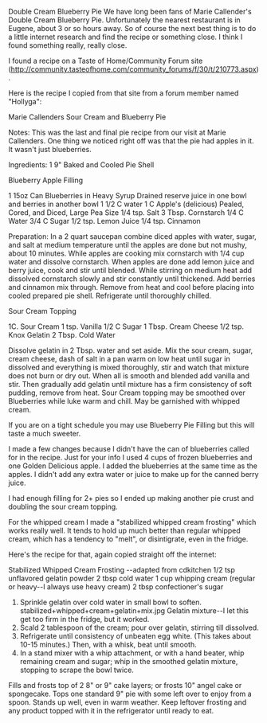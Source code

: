 Double Cream Blueberry Pie
We have long been fans of Marie Callender's Double Cream Blueberry Pie.  Unfortunately the nearest restaurant is in Eugene, about 3 or so hours away.  So of course the next best thing is to do a little internet research and find the recipe or something close.  I think I found something really, really close.


I found a recipe on a Taste of Home/Community Forum site (http://community.tasteofhome.com/community_forums/f/30/t/210773.aspx).

Here is the recipe I copied from that site from a forum member named "Hollyga":

Marie Callenders Sour Cream and Blueberry Pie


Notes:
This was the last and final pie recipe from our visit at Marie Callenders. One thing we noticed right off was that the pie had apples in it. It wasn't just blueberries.

Ingredients:
1 9" Baked and Cooled Pie Shell

Blueberry Apple Filling

1 15oz Can Blueberries in Heavy Syrup Drained reserve juice in one bowl and 
berries in another bowl
1 1/2 C water
1 C Apple's (delicious) Pealed, Cored, and Diced, Large Pea Size
1/4 tsp. Salt
3 Tbsp. Cornstarch
1/4 C Water
3/4 C Sugar
1/2 tsp. Lemon Juice
1/4 tsp. Cinnamon


Preparation:
In a 2 quart saucepan combine diced apples with water, sugar, and salt at medium temperature until the apples are done but not mushy, about 10 minutes. While apples are cooking mix cornstarch with 1/4 cup water and dissolve cornstarch. When apples are done add lemon juice and berry juice, cook and stir until blended. While stirring on medium heat add dissolved cornstarch slowly and stir constantly until thickened. Add berries and cinnamon mix through. Remove from heat and cool before placing into cooled prepared pie shell. Refrigerate until thoroughly chilled.

Sour Cream Topping

1C. Sour Cream
1 tsp. Vanilla
1/2 C Sugar
1 Tbsp. Cream Cheese
1/2 tsp. Knox Gelatin
2 Tbsp. Cold Water

Dissolve gelatin in 2 Tbsp. water and set aside. Mix the sour cream, sugar, cream cheese, dash of salt in a pan warm on low heat until sugar in dissolved and everything is mixed thoroughly, stir and watch that mixture does not burn or dry out. When all is smooth and blended add vanilla and stir. Then gradually add gelatin until mixture has a firm consistency of soft pudding, remove from heat. Sour Cream topping may be smoothed over Blueberries while luke warm and chill. May be garnished with whipped cream.

If you are on a tight schedule you may use Blueberry Pie Filling but this will taste a much sweeter.



I made a few changes because I didn't have the can of blueberries called for in the recipe.  Just for your info I used 4 cups of frozen blueberries and one Golden Delicious apple. I added the blueberries at the same time as the apples. I didn't add any extra water or juice to make up for the canned berry juice.

I had enough filling for 2+ pies so I ended up making another pie crust and doubling the sour cream topping. 

For the whipped cream I made a "stabilized whipped cream frosting" which works really well. It tends to hold up much better than regular whipped cream, which has a tendency to "melt", or disintigrate, even in the fridge.

Here's the recipe for that, again copied straight off the internet:

Stabilized Whipped Cream Frosting
     --adapted from cdkitchen
1/2 tsp unflavored gelatin powder
2 tbsp cold water
1 cup whipping cream (regular or heavy--I always use heavy cream)
2 tbsp confectioner's sugar
1. Sprinkle gelatin over cold water in small bowl to soften. 
stabilized+whipped+cream+gelatin+mix.jpg
Gelatin mixture--I let this get too firm in the fridge, but it worked.
2. Scald 2 tablespoon of the cream; pour over gelatin, stirring till dissolved.
3. Refrigerate until consistency of unbeaten egg white. (This takes about 10-15 minutes.) Then, with a whisk, beat until smooth. 
4. In a stand mixer with a whip attachment, or with a hand beater, whip remaining cream and sugar; whip in the smoothed gelatin mixture, stopping to scrape the bowl twice.

Fills and frosts top of 2 8" or 9" cake layers; or frosts 10" angel
cake or spongecake. Tops one standard 9" pie with some left over to enjoy from a spoon.  Stands up well, even in warm weather. Keep leftover frosting and any product topped with it in the refrigerator until ready to eat.
